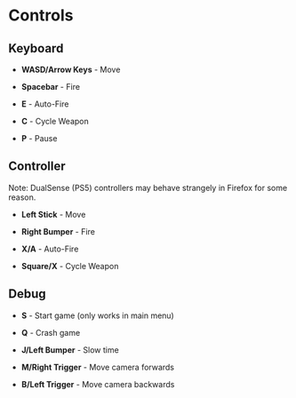 # Controls

## Keyboard

- **WASD/Arrow Keys** - Move

- **Spacebar** - Fire

- **E** - Auto-Fire

- **C** - Cycle Weapon

- **P** - Pause

## Controller

Note: DualSense (PS5) controllers may behave strangely in Firefox for some reason.

- **Left Stick** - Move

- **Right Bumper** - Fire

- **X/A** - Auto-Fire

- **Square/X** - Cycle Weapon

## Debug

- **S** - Start game (only works in main menu)

- **Q** - Crash game

- **J/Left Bumper** - Slow time

- **M/Right Trigger** - Move camera forwards

- **B/Left Trigger** - Move camera backwards
